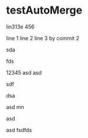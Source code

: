 # testAutoMerge


lin313e
456

line 1
line 2
line 3 by commit 2

sda

fds


12345
asd
asd

sdf

dsa

asd
mn

asd


asd
fsdfds
